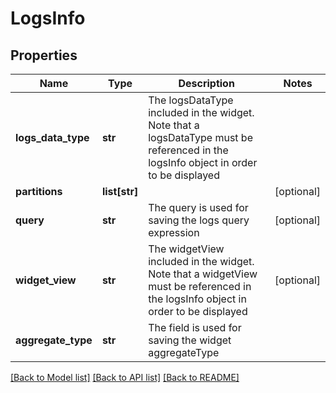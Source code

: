 # LogsInfo

## Properties
Name | Type | Description | Notes
------------ | ------------- | ------------- | -------------
**logs_data_type** | **str** | The logsDataType included in the widget. Note that a logsDataType must be referenced in the logsInfo object in order to be displayed | 
**partitions** | **list[str]** |  | [optional] 
**query** | **str** | The query is used for saving the logs query expression | [optional] 
**widget_view** | **str** | The widgetView included in the widget. Note that a widgetView must be referenced in the logsInfo object in order to be displayed | [optional] 
**aggregate_type** | **str** | The field is used for saving the widget aggregateType | 

[[Back to Model list]](../README.md#documentation-for-models) [[Back to API list]](../README.md#documentation-for-api-endpoints) [[Back to README]](../README.md)

